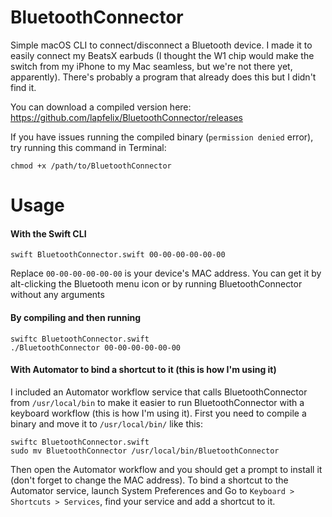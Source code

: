 # BluetoothConnector
Simple macOS CLI to connect/disconnect a Bluetooth device. I made it to easily connect my BeatsX earbuds (I thought the W1 chip would make the switch from my iPhone to my Mac seamless, but we're not there yet, apparently). There's probably a program that already does this but I didn't find it.

You can download a compiled version here: https://github.com/lapfelix/BluetoothConnector/releases

If you have issues running the compiled binary (`permission denied` error), try running this command in Terminal:

`chmod +x /path/to/BluetoothConnector`

# Usage
#### With the Swift CLI
```
swift BluetoothConnector.swift 00-00-00-00-00-00
```
Replace `00-00-00-00-00-00` is your device's MAC address. You can get it by alt-clicking the Bluetooth menu icon or by running BluetoothConnector without any arguments

#### By compiling and then running
```
swiftc BluetoothConnector.swift
./BluetoothConnector 00-00-00-00-00-00
```

#### With Automator to bind a shortcut to it (this is how I'm using it)
I included an Automator workflow service that calls BluetoothConnector from `/usr/local/bin` to make it easier to run BluetoothConnector with a keyboard workflow (this is how I'm using it). First you need to compile a binary and move it to `/usr/local/bin/` like this:
```
swiftc BluetoothConnector.swift
sudo mv BluetoothConnector /usr/local/bin/BluetoothConnector
```
Then open the Automator workflow and you should get a prompt to install it (don't forget to change the MAC address).
To bind a shortcut to the Automator service, launch System Preferences and Go to `Keyboard > Shortcuts > Services`, find your service and add a shortcut to it.

